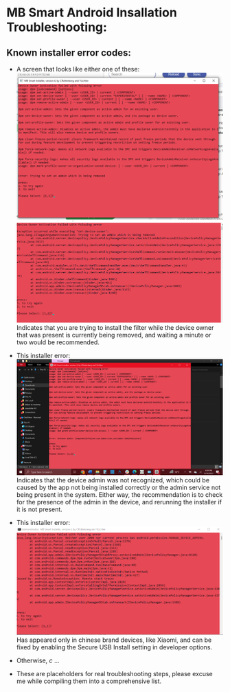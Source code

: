 # MB Smart Android Insallation Troubleshooting:

## Known installer error codes:

- A screen that looks like either one of these:
  ![DPM error of reinstalling while removal is in process](./img/BeingRemoved2.png)
  ![Regular error of owner being installed while removal is in progress](./img/ReinstallRemovalInProgress.png)
  Indicates that you are trying to install the filter while the device owner that was present is currently being removed, and waiting a minute or two would be recommended.

- This installer error:
  ![UnknownAdmin error](./img/UnknownAdmin.png)
  Indicates that the device admin was not recognized, which could be caused by the app not being installed correctly or the admin service not being present in the system. Either way, the recommendation is to check for the presence of the admin in the device, and rerunning the installer if it is not present.
- This installer error:
  ![SecureUSB error](./img/XiaomiSecureUSBDisabled.png)
  Has appeared only in chinese brand devices, like Xiaomi, and can be fixed by enabling the Secure USB Install setting in developer options. <!---TODO-->
- Otherwise, _c_ ...
- These are placeholders for real troubleshooting steps, please excuse me while compiling them into a comprehensive list.
